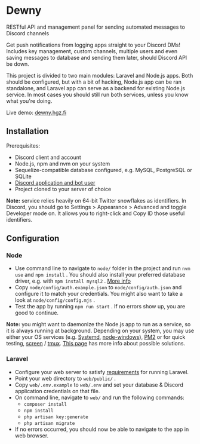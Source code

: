 # Dewny

RESTful API and management panel for sending automated messages to Discord channels

Get push notifications from logging apps straight to your Discord DMs!
Includes key management, custom channels, multiple users and even saving
messages to database and sending them later, should Discord API be down.

This project is divided to two main modules: Laravel and Node.js apps. Both should be configured, but with a bit of 
hacking, Node.js app can be ran standalone, and Laravel app can serve as a backend for existing Node.js service. 
In most cases you should still run both services, unless you know what you're doing.  

Live demo: [dewny.hgz.fi](https://dewny.hgz.fi/)

## Installation

Prerequisites:

 * Discord client and account
 * Node.js, npm and nvm on your system
 * Sequelize-compatible database configured, e.g. MySQL, PostgreSQL or SQLite
 * [Discord application and bot user](https://discord.com/developers/applications)
 * Project cloned to your server of choice
 
**Note:** service relies heavily on 64-bit Twitter snowflakes as identifiers. In Discord, you should go to Settings > 
Appearance > Advanced and toggle Developer mode on. It allows you to right-click and Copy ID those useful identifiers. 

## Configuration

### Node

 * Use command line to navigate to `node/` folder in the project and run `nvm use` and `npm install` . 
   You should also install your preferred database driver, e.g. with `npm install mysql2` . 
   [More info](https://sequelize.org/v5/manual/getting-started.html)
 * Copy `node/config/auth.example.json` to `node/config/auth.json` and configure it to match your credentials. 
   You might also want to take a look at `node/config/config.mjs` .
 * Test the app by running `npm run start` . If no errors show up, you are good to continue.

**Note:** you might want to daemonize the Node.js app to run as a service, so it is always running at background. 
Depending on your system, you may use either your OS services (e.g. 
[Systemd](https://nodesource.com/blog/running-your-node-js-app-with-systemd-part-1/), 
[node-windows](http://bestirtech.com/blog/2019/02/node-windows-service-node-js-app/)), 
[PM2](https://pm2.keymetrics.io/docs/usage/quick-start/) or for quick testing, 
[screen](https://stackoverflow.com/questions/26245942/how-do-i-leave-node-js-server-on-ec2-running-forever) / 
[tmux](https://www.howtogeek.com/671422/how-to-use-tmux-on-linux-and-why-its-better-than-screen/). 
[This page](https://stackoverflow.com/questions/4018154/how-do-i-run-a-node-js-app-as-a-background-service) 
has more info about possible solutions. 

### Laravel
    
 * Configure your web server to satisfy [requirements](https://laravel.com/docs/7.x#server-requirements) for running Laravel.
 * Point your web directory to `web/public/` .
 * Copy `web/.env.example` to `web/.env` and set your database & Discord application credentials on that file.
 * On command line, navigate to `web/` and run the following commands:
   * `composer install`
   * `npm install`
   * `php artisan key:generate`
   * `php artisan migrate`
 * If no errors occurred, you should now be able to navigate to the app in web browser.